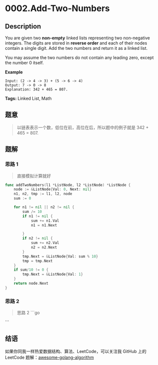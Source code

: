 # 0002.Add-Two-Numbers

## Description

You are given two **non-empty** linked lists representing two non-negative integers. The digits are stored in **reverse order** and each of their nodes contain a single digit. Add the two numbers and return it as a linked list.

You may assume the two numbers do not contain any leading zero, except the number 0 itself.

**Example**

```text
Input: (2 -> 4 -> 3) + (5 -> 6 -> 4)
Output: 7 -> 0 -> 8
Explanation: 342 + 465 = 807.
```

**Tags:** Linked List, Math

## 题意

> 以链表表示一个数，低位在前，高位在后，所以题中的例子就是 342 + 465 = 807.

## 题解

### 思路 1

> 直接模拟计算就好

```go
func addTwoNumbers(l1 *ListNode, l2 *ListNode) *ListNode {
    node := &ListNode{Val: 0, Next: nil}
    n1, n2, tmp := l1, l2, node
    sum := 0

    for n1 != nil || n2 != nil {
        sum /= 10
        if n1 != nil {
            sum += n1.Val
            n1 = n1.Next

        }
        if n2 != nil {
            sum += n2.Val
            n2 = n2.Next
        }
        tmp.Next = &ListNode{Val: sum % 10}
        tmp = tmp.Next
    }
    if sum/10 != 0 {
        tmp.Next = &ListNode{Val: 1}
    }
    return node.Next
}
```

### 思路 2

> 思路 2 \`\`\`go

\`\`\`

## 结语

如果你同我一样热爱数据结构、算法、LeetCode，可以关注我 GitHub 上的 LeetCode 题解：[awesome-golang-algorithm](https://github.com/kylesliu/awesome-golang-algorithm)
